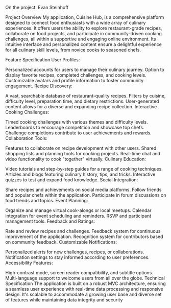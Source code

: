 On the project: Evan Steinhoff

Project Overview
My application, Cuisine Hub, is a comprehensive platform designed to connect food enthusiasts with a wide array of culinary experiences. It offers users the ability to explore restaurant-grade recipes, collaborate on food projects, and participate in community-driven cooking challenges, all within a supportive and engaging online environment. Its intuitive interface and personalized content ensure a delightful experience for all culinary skill levels, from novice cooks to seasoned chefs.

Feature Specification
User Profiles:

Personalized accounts for users to manage their culinary journey.
Option to display favorite recipes, completed challenges, and cooking levels.
Customizable avatars and profile information to foster community engagement.
Recipe Discovery:

A vast, searchable database of restaurant-quality recipes.
Filters by cuisine, difficulty level, preparation time, and dietary restrictions.
User-generated content allows for a diverse and expanding recipe collection.
Interactive Cooking Challenges:

Timed cooking challenges with various themes and difficulty levels.
Leaderboards to encourage competition and showcase top chefs.
Challenge completions contribute to user achievements and rewards.
Collaboration Tools:

Features to collaborate on recipe development with other users.
Shared shopping lists and planning tools for cooking projects.
Real-time chat and video functionality to cook "together" virtually.
Culinary Education:

Video tutorials and step-by-step guides for a range of cooking techniques.
Articles and blogs featuring culinary history, tips, and tricks.
Interactive quizzes to test and expand food knowledge.
Social Integration:

Share recipes and achievements on social media platforms.
Follow friends and popular chefs within the application.
Participate in forum discussions on food trends and topics.
Event Planning:

Organize and manage virtual cook-alongs or local meetups.
Calendar integration for event scheduling and reminders.
RSVP and participant management tools.
Feedback and Ratings:

Rate and review recipes and challenges.
Feedback system for continuous improvement of the application.
Recognition system for contributors based on community feedback.
Customizable Notifications:

Personalized alerts for new challenges, recipes, or collaborations.
Notification settings to stay informed according to user preferences.
Accessibility Features:

High-contrast mode, screen reader compatibility, and subtitle options.
Multi-language support to welcome users from all over the globe.
Technical Specification
The application is built on a robust MVC architecture, ensuring a seamless user experience with real-time data processing and responsive design. It's scalable to accommodate a growing user base and diverse set of features while maintaining data integrity and security